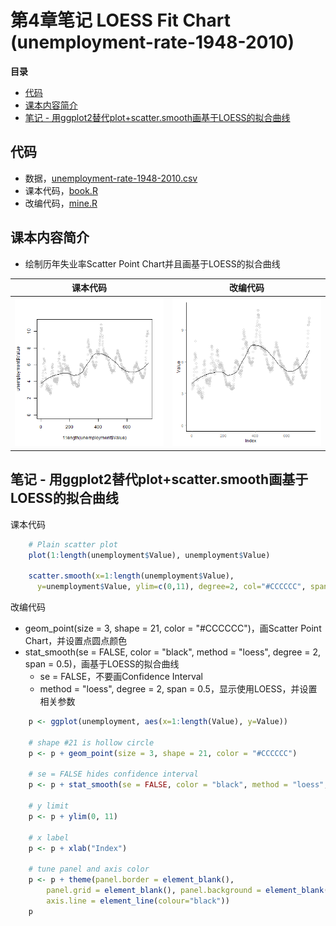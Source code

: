 # 第4章笔记 LOESS Fit Chart (unemployment-rate-1948-2010)

**目录**
 - [代码](#%E4%BB%A3%E7%A0%81)
 - [课本内容简介](#%E8%AF%BE%E6%9C%AC%E5%86%85%E5%AE%B9%E7%AE%80%E4%BB%8B)
 - [笔记 - 用ggplot2替代plot+scatter.smooth画基于LOESS的拟合曲线](#%E7%AC%94%E8%AE%B0---%E7%94%A8ggplot2%E6%9B%BF%E4%BB%A3plotscattersmooth%E7%94%BB%E5%9F%BA%E4%BA%8Eloess%E7%9A%84%E6%8B%9F%E5%90%88%E6%9B%B2%E7%BA%BF)

## 代码
 - 数据，[unemployment-rate-1948-2010.csv](unemployment-rate-1948-2010.csv)
 - 课本代码，[book.R](book.R)
 - 改编代码，[mine.R](mine.R)

## 课本内容简介
 - 绘制历年失业率Scatter Point Chart并且画基于LOESS的拟合曲线

课本代码 | 改编代码
---------|---------
![课本代码](book.png) | ![课本代码](mine.png)

## 笔记 - 用ggplot2替代plot+scatter.smooth画基于LOESS的拟合曲线

课本代码

```R
    # Plain scatter plot
    plot(1:length(unemployment$Value), unemployment$Value)

    scatter.smooth(x=1:length(unemployment$Value),
      y=unemployment$Value, ylim=c(0,11), degree=2, col="#CCCCCC", span=0.5)
```

改编代码
 - geom_point(size = 3, shape = 21, color = "#CCCCCC")，画Scatter Point Chart，并设置点圆点颜色
 - stat_smooth(se = FALSE, color = "black", method = "loess", degree = 2, span = 0.5)，画基于LOESS的拟合曲线
   - se = FALSE，不要画Confidence Interval
   - method = "loess", degree = 2, span = 0.5，显示使用LOESS，并设置相关参数

```R
    p <- ggplot(unemployment, aes(x=1:length(Value), y=Value))

    # shape #21 is hollow circle
    p <- p + geom_point(size = 3, shape = 21, color = "#CCCCCC")

    # se = FALSE hides confidence interval
    p <- p + stat_smooth(se = FALSE, color = "black", method = "loess", degree = 2, span = 0.5)

    # y limit
    p <- p + ylim(0, 11)

    # x label
    p <- p + xlab("Index")

    # tune panel and axis color
    p <- p + theme(panel.border = element_blank(),
        panel.grid = element_blank(), panel.background = element_blank(),
        axis.line = element_line(colour="black"))
    p
```
